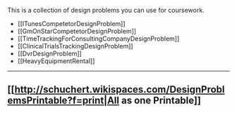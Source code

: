 This is a collection of design problems you can use for coursework.

* [[ITunesCompetetorDesignProblem]]
* [[GmOnStarCompetetorDesignProblem]]
* [[TimeTrackingForConsultingCompanyDesignProblem]]
* [[ClinicalTrialsTrackingDesignProblem]]
* [[DvrDesignProblem]]
* [[HeavyEquipmentRental]]

----

## [[http://schuchert.wikispaces.com/DesignProblemsPrintable?f=print|All as one Printable]]